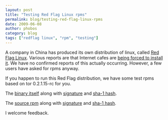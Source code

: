 ```yaml
---
layout: post
title: "Testing Red Flag Linux rpms"
permalink: blog/testing-red-flag-linux-rpms
date: 2009-06-08
author: phobos
category: blog
tags: ["redflag linux", "rpm", "testing"]
---
```


A company in China has produced its own distribution of linux, called [Red Flag Linux](http://www.redflag-linux.com/). Various reports are that Internet cafes are [being forced to install it](http://www.rfa.org/english/news/china/microsoft%20to%20linux-12022008144416.html). We have no confirmed reports of this actually occurring. However, a few users have asked for rpms anyway.

If you happen to run this Red Flag distribution, we have some test rpms based on tor 0.2.1.15-rc for you.

The [binary itself](https://www.torproject.org/dist/rpm-redflag/tor-0.2.1.15.rc-tor.0.redflag6_0.i386.rpm) along with [signature](https://www.torproject.org/dist/rpm-redflag/tor-0.2.1.15.rc-tor.0.redflag6_0.i386.rpm.asc) and [sha-1 hash](https://www.torproject.org/dist/rpm-redflag/tor-0.2.1.15.rc-tor.0.redflag6_0.i386.rpm.sha1).

The [source rpm](https://www.torproject.org/dist/rpm-redflag/tor-0.2.1.15.rc-tor.0.redflag6_0.src.rpm) along with [signature](https://www.torproject.org/dist/rpm-redflag/tor-0.2.1.15.rc-tor.0.redflag6_0.src.rpm.asc) and [sha-1 hash](https://www.torproject.org/dist/rpm-redflag/tor-0.2.1.15.rc-tor.0.redflag6_0.src.rpm.sha1).

I welcome feedback.


